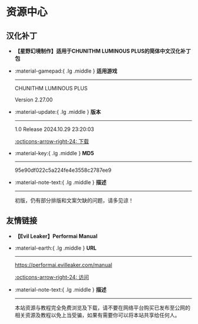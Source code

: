 # 资源中心

## 汉化补丁

<div class="grid cards" markdown>

- __【星野幻境制作】适用于CHUNITHM LUMINOUS PLUS的简体中文汉化补丁包__

</div>

<div class="grid cards" markdown>

-   :material-gamepad:{ .lg .middle } __适用游戏__

    ---
    
    CHUNITHM LUMINOUS PLUS
    
    Version 2.27.00

-   :material-update:{ .lg .middle } __版本__

    ---

    1.0 Release 2024.10.29 23:20:03

    [:octicons-arrow-right-24: 下载](https://unreal-network.tech/src/game/chusan/sdhd2.25/CHUNITHM_LUMINOUS_PLUS_CHS_PATCH_PACK_Ver.1.0_By_HoshinoUnreal.zip)

-   :material-key:{ .lg .middle } __MD5__

    ---

    95e90df022c5a224fe4e3558c2787ee9

-   :material-note-text:{ .lg .middle } __描述__

    ---
    
    初版，仍有部分排版和文案欠缺的问题，请多见谅！


</div>

## 友情链接

<div class="grid cards" markdown>

- __【Evil Leaker】Performai Manual__

</div>

<div class="grid cards" markdown>

-   :material-earth:{ .lg .middle } __URL__

    ---
    
    https://performai.evilleaker.com/manual

    [:octicons-arrow-right-24: 访问](https://performai.evilleaker.com/manual)

-   :material-note-text:{ .lg .middle } __描述__

    ---

    本站资源与教程完全免费浏览及下载，请不要在网络平台购买已发布至公网的相关资源及教程以免上当受骗，如果有需要你可以将本站共享给任何人。

</div>
